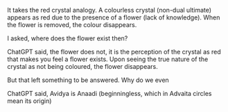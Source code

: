 It takes the red crystal analogy. A colourless crystal (non-dual ultimate) appears as red due to the presence of a flower (lack of knowledge). When the flower is removed, the colour disappears.

I asked, where does the flower exist then?

ChatGPT said, the flower does not, it is the perception of the crystal as red that makes you feel a flower exists. Upon seeing the true nature of the crystal as not being coloured, the flower disappears.

But that left something to be answered. Why do we even 

ChatGPT said, Avidya is Anaadi (beginningless, which in Advaita circles mean its origin)